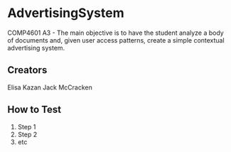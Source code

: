 # AdvertisingSystem
COMP4601 A3 - The main objective is to have the student analyze a body of documents and, given user access patterns, create a simple contextual advertising system.

## Creators
Elisa Kazan
Jack McCracken

## How to Test
1. Step 1
2. Step 2
3. etc
